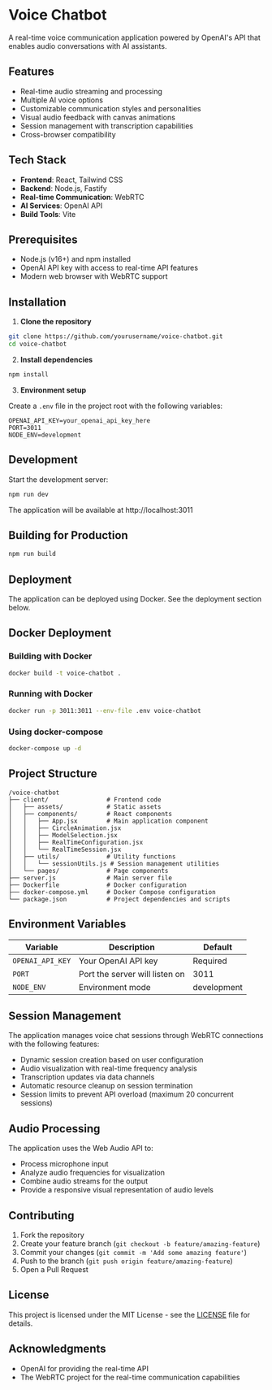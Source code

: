 # Voice Chatbot

A real-time voice communication application powered by OpenAI's API that enables audio conversations with AI assistants.

## Features

- Real-time audio streaming and processing
- Multiple AI voice options
- Customizable communication styles and personalities
- Visual audio feedback with canvas animations
- Session management with transcription capabilities
- Cross-browser compatibility

## Tech Stack

- **Frontend**: React, Tailwind CSS
- **Backend**: Node.js, Fastify
- **Real-time Communication**: WebRTC
- **AI Services**: OpenAI API
- **Build Tools**: Vite

## Prerequisites

- Node.js (v16+) and npm installed
- OpenAI API key with access to real-time API features
- Modern web browser with WebRTC support

## Installation

1. **Clone the repository**

```bash
git clone https://github.com/yourusername/voice-chatbot.git
cd voice-chatbot
```

2. **Install dependencies**

```bash
npm install
```

3. **Environment setup**

Create a `.env` file in the project root with the following variables:

```
OPENAI_API_KEY=your_openai_api_key_here
PORT=3011
NODE_ENV=development
```

## Development

Start the development server:

```bash
npm run dev
```

The application will be available at http://localhost:3011

## Building for Production

```bash
npm run build
```

## Deployment

The application can be deployed using Docker. See the deployment section below.

## Docker Deployment

### Building with Docker

```bash
docker build -t voice-chatbot .
```

### Running with Docker

```bash
docker run -p 3011:3011 --env-file .env voice-chatbot
```

### Using docker-compose

```bash
docker-compose up -d
```

## Project Structure

```
/voice-chatbot
├── client/                # Frontend code
│   ├── assets/            # Static assets
│   ├── components/        # React components
│   │   ├── App.jsx        # Main application component
│   │   ├── CircleAnimation.jsx
│   │   ├── ModelSelection.jsx
│   │   ├── RealTimeConfiguration.jsx
│   │   └── RealTimeSession.jsx
│   ├── utils/             # Utility functions
│   │   └── sessionUtils.js # Session management utilities
│   └── pages/             # Page components
├── server.js              # Main server file
├── Dockerfile             # Docker configuration
├── docker-compose.yml     # Docker Compose configuration
└── package.json           # Project dependencies and scripts
```

## Environment Variables

| Variable | Description | Default |
|----------|-------------|---------|
| `OPENAI_API_KEY` | Your OpenAI API key | Required |
| `PORT` | Port the server will listen on | 3011 |
| `NODE_ENV` | Environment mode | development |

## Session Management

The application manages voice chat sessions through WebRTC connections with the following features:

- Dynamic session creation based on user configuration
- Audio visualization with real-time frequency analysis
- Transcription updates via data channels
- Automatic resource cleanup on session termination
- Session limits to prevent API overload (maximum 20 concurrent sessions)

## Audio Processing

The application uses the Web Audio API to:

- Process microphone input
- Analyze audio frequencies for visualization
- Combine audio streams for the output
- Provide a responsive visual representation of audio levels

## Contributing

1. Fork the repository
2. Create your feature branch (`git checkout -b feature/amazing-feature`)
3. Commit your changes (`git commit -m 'Add some amazing feature'`)
4. Push to the branch (`git push origin feature/amazing-feature`)
5. Open a Pull Request

## License

This project is licensed under the MIT License - see the [LICENSE](LICENSE) file for details.

## Acknowledgments

- OpenAI for providing the real-time API
- The WebRTC project for the real-time communication capabilities